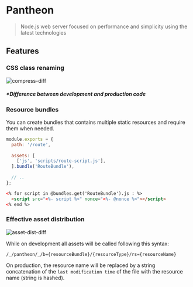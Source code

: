 # Pantheon

> Node.js web server focused on performance and simplicity using the latest technologies

## Features

### CSS class renaming

![compress-diff](http://image.prntscr.com/image/8a848a93db4942239c45e5c435ab1d49.png)

##### **Difference between development and production code*

### Resource bundles

You can create bundles that contains multiple static resources and require them when needed.

```javascript
module.exports = {
  path: '/route',
  
  assets: [
    ['js', 'scripts/route-script.js'],
  ].bundle('RouteBundle'),
  
  // ..
};
```

```html
<% for script in @bundles.get('RouteBundle').js : %>
  <script src="<%- script %>" nonce="<%- @nonce %>"></script>
<% end %>
```

### Effective asset distribution

![asset-dist-diff](http://image.prntscr.com/image/127e679f1b964b79a823864073c9e743.png)

While on development all assets will be called following this syntax:

``/_/pantheon/_/b={resourceBundle}/{resourceType}/rs={resourceName}``

On production, the resource name will be replaced by a string concatenation of the ``last modification time`` of the file with the resource name (string is hashed).
